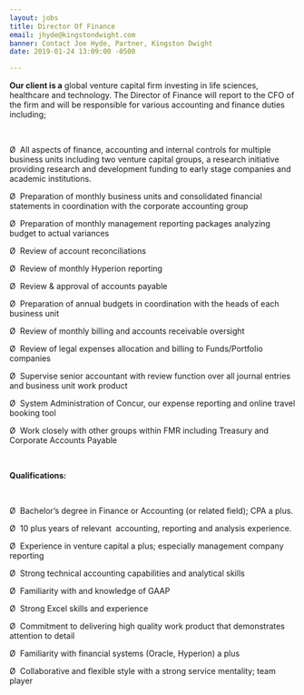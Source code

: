 ```yaml
---
layout: jobs
title: Director Of Finance
email: jhyde@kingstondwight.com
banner: Contact Joe Hyde, Partner, Kingston Dwight
date: 2019-01-24 13:09:00 -0500

---
```

**Our client is a** global venture capital firm investing in life sciences, healthcare and technology. The Director of Finance will report to the CFO of the firm and will be responsible for various accounting and finance duties including;

 

Ø  All aspects of finance, accounting and internal controls for multiple business units including two venture capital groups, a research initiative providing research and development funding to early stage companies and academic institutions.

Ø  Preparation of monthly business units and consolidated financial statements in coordination with the corporate accounting group 

Ø  Preparation of monthly management reporting packages analyzing budget to actual variances 

Ø  Review of account reconciliations 

Ø  Review of monthly Hyperion reporting 

Ø  Review & approval of accounts payable 

Ø  Preparation of annual budgets in coordination with the heads of each business unit 

Ø  Review of monthly billing and accounts receivable oversight 

Ø  Review of legal expenses allocation and billing to Funds/Portfolio companies 

Ø  Supervise senior accountant with review function over all journal entries and business unit work product 

Ø  System Administration of Concur, our expense reporting and online travel booking tool 

Ø  Work closely with other groups within FMR including Treasury and Corporate Accounts Payable 

 

**Qualifications:** 

 

Ø  Bachelor’s degree in Finance or Accounting (or related field); CPA a plus.

Ø  10 plus years of relevant  accounting, reporting and analysis experience. 

Ø  Experience in venture capital a plus; especially management company reporting 

Ø  Strong technical accounting capabilities and analytical skills 

Ø  Familiarity with and knowledge of GAAP 

Ø  Strong Excel skills and experience 

Ø  Commitment to delivering high quality work product that demonstrates attention to detail 

Ø  Familiarity with financial systems (Oracle, Hyperion) a plus 

Ø  Collaborative and flexible style with a strong service mentality; team player 

 